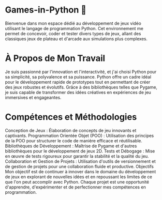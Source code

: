 # Games-in-Python 🐍 
Bienvenue dans mon espace dédié au développement de jeux vidéo utilisant le langage de programmation Python. Cet environnement me permet de concevoir, coder et tester divers types de jeux, allant des classiques jeux de plateau et d'arcade aux simulations plus complexes.

# À Propos de Mon Travail
Je suis passionné par l'innovation et l'interactivité, et j'ai choisi Python pour sa simplicité, sa polyvalence et sa puissance. Python offre un cadre idéal pour le développement rapide de prototypes tout en permettant de créer des jeux robustes et évolutifs. Grâce à des bibliothèques telles que Pygame, je suis capable de transformer des idées créatives en expériences de jeu immersives et engageantes.

# Compétences et Méthodologies
Conception de Jeux : Élaboration de concepts de jeu innovants et captivants.
Programmation Orientée Objet (POO) : Utilisation des principes de la POO pour structurer le code de manière efficace et réutilisable.
Bibliothèques de Développement : Maîtrise de Pygame et d'autres bibliothèques pour le développement de jeux 2D.
Tests et Débogage : Mise en œuvre de tests rigoureux pour garantir la stabilité et la qualité du jeu.
Collaboration et Gestion de Projets : Utilisation d'outils de versionnement et de gestion de projets pour une collaboration fluide et productive.
Objectifs
Mon objectif est de continuer à innover dans le domaine du développement de jeux en explorant de nouvelles idées et en repoussant les limites de ce que l'on peut accomplir avec Python. Chaque projet est une opportunité d'apprendre, d'expérimenter et de perfectionner mes compétences en programmation.
